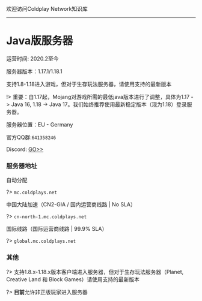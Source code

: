 欢迎访问Coldplay Network知识库

----------

# Java版服务器

运营时间: 2020.2至今

服务器版本：1.17.1/1.18.1

支持1.8-1.18进入游戏，但对于生存玩法服务器，请使用支持的最新版本

!> 重要：自1.17起，Mojang对游戏所需的最低java版本进行了调整，具体为1.17 -> Java 16, 1.18 -> Java 17。我们始终推荐使用最新稳定版本（现为1.18）登录服务器。

服务器位置：EU - Germany

官方QQ群:`641358246`

Discord: [GO>>](https://discord.gg/hDNMZv5)

### 服务器地址

自动分配

?> `mc.coldplays.net`

中国大陆加速（CN2-GIA / 国内运营商线路 | No SLA）

?>  `cn-north-1.mc.coldplays.net`

国际线路（国际运营商线路 | 99.9% SLA）

?> `global.mc.coldplays.net`

### 其他

?> 支持1.8.x-1.18.x版本客户端进入服务器，但对于生存玩法服务器（Planet, Creative Land 和 Block Games）请使用支持的最新版本

?> **目前**允许非正版玩家进入服务器
